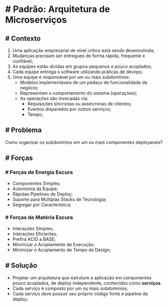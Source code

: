 # # Padrão: Arquitetura de Microserviços

## # Contexto

1. Uma aplicação empresarial de nível crítico está sendo desenvolvida;
2. Mudanças precisam ser entregues de forma rápida, frequente e confiável;
3. As equipes estão dividas em grupos pequenos e pouco acoplados;
4. Cada equipe entrega o software utilizando práticas de devops;
5. Uma equipe é responsável por um ou mais subdomínios: 
    - Modelos implementáveis de um pedaço de funcionalidade de negócio;
    - Representam o comportamento do sistema (operações);
    - As operações são invocadas via:
        - Requisições sincronas ou assincronas de clientes;
        - Eventos disparados por outros serviços;
        - Tempo;

## # Problema
Como organizar os subdomínios em um ou mais componentes deployaveis?

## # Forças

### # Forças de Energia Escura

- Componentes Simples;
- Automonia da Equipe;
- Rápidas Pipelines de Deploy;
- Suporte para Múltiplas Stacks de Tecnologia;
- Segregar por Característica; 

### # Forças de Matéria Escura

- Interações Simples;
- Interaçôes Eficientes;
- Prefira ACID a BASE;
- Minimizar o Acoplamento de Execução;
- Minimizar o Acoplamento de Tempo de Design;

## # Solução

- Projetar um arquitetura que estruture a aplicação em componentes pouco acoplados, de deploy independente, conhecidos como **serviços**.
- Cada serviço é composto por um ou mais subdomínios;
- Cada serviço deve possuir seu próprio código fonte e pipeline de deploy;
